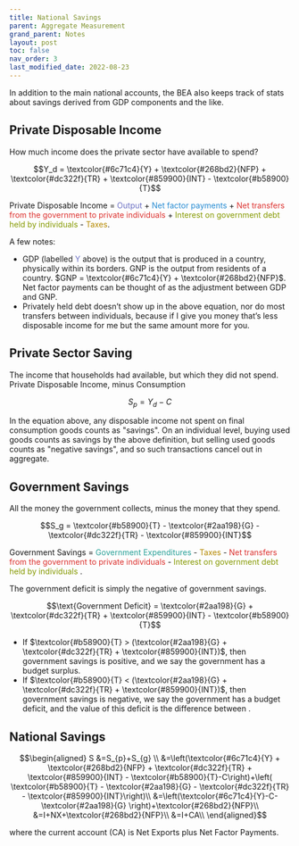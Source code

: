 ```yaml
---
title: National Savings
parent: Aggregate Measurement
grand_parent: Notes
layout: post
toc: false
nav_order: 3
last_modified_date: 2022-08-23
---
```




In addition to the main national accounts, the BEA also keeps track of stats about savings derived from GDP
components and the like.

## Private Disposable Income 

How much income does the private sector have available to spend?

$$Y_d = \textcolor{#6c71c4}{Y} + \textcolor{#268bd2}{NFP} + \textcolor{#dc322f}{TR} + \textcolor{#859900}{INT} - \textcolor{#b58900}{T}$$

<span style="color:">Private Disposable Income</span> = 
<span style="color:#6c71c4">Output</span> + 
<span style="color:#268bd2">Net factor payments</span> + 
<span style="color:#dc322f">Net transfers from the government to private individuals</span> + 
<span style="color:#859900">Interest on government debt held by individuals </span> - 
<span style="color:#b58900">Taxes</span>.

A few notes:
- GDP (labelled <span style="color:#6c71c4">Y</span> above) is the output that is produced in a country, physically within its borders. GNP is the output from residents of a country. $GNP = \textcolor{#6c71c4}{Y} + \textcolor{#268bd2}{NFP}$. Net factor payments can be thought of as the adjustment between GDP and GNP. 
- Privately held debt doesn’t show up in the above equation, nor do most transfers between individuals, because if I give you money that’s less disposable income for me but the same amount more for you.



## Private Sector Saving

The income that households had available, but which they did not spend.
Private Disposable Income, minus Consumption

$$S_p = Y_d - C$$

In the equation above, any disposable income not spent on final consumption goods counts as "savings".
On an individual level, buying used goods counts as savings by the above definition, but selling used goods counts as "negative savings", and so such transactions cancel out in aggregate.


## Government Savings 

All the money the government collects, minus the money that they spend.

$$S_g = \textcolor{#b58900}{T} - \textcolor{#2aa198}{G} - \textcolor{#dc322f}{TR} - \textcolor{#859900}{INT}$$

<span style="color:">Government Savings</span> = 
<span style="color:#2aa198">Government Expenditures</span> - 
<span style="color:#b58900">Taxes</span> - 
<span style="color:#dc322f">Net transfers from the government to private individuals</span> - 
<span style="color:#859900">Interest on government debt held by individuals </span>.

The government deficit is simply the negative of government savings.


$$\text{Government Deficit} =  \textcolor{#2aa198}{G} + \textcolor{#dc322f}{TR} + \textcolor{#859900}{INT} - \textcolor{#b58900}{T}$$

- If $\textcolor{#b58900}{T} > (\textcolor{#2aa198}{G} + \textcolor{#dc322f}{TR} + \textcolor{#859900}{INT})$, then government savings is positive, and we say the government has a budget surplus.
- If $\textcolor{#b58900}{T} < (\textcolor{#2aa198}{G} + \textcolor{#dc322f}{TR} + \textcolor{#859900}{INT})$, then government savings is negative, we say the government has a budget deficit, and the value of this deficit is the difference between .


## National Savings


$$\begin{aligned}
S &=S_{p}+S_{g} \\
  &=\left(\textcolor{#6c71c4}{Y} + \textcolor{#268bd2}{NFP} + \textcolor{#dc322f}{TR} + \textcolor{#859900}{INT} - \textcolor{#b58900}{T}-C\right)+\left( \textcolor{#b58900}{T} - \textcolor{#2aa198}{G} - \textcolor{#dc322f}{TR} - \textcolor{#859900}{INT}\right)\\
  &=\left(\textcolor{#6c71c4}{Y}-C-\textcolor{#2aa198}{G} \right)+\textcolor{#268bd2}{NFP}\\
  &=I+NX+\textcolor{#268bd2}{NFP}\\
  &=I+CA\\
\end{aligned}$$

where the current account (CA) is Net Exports plus Net Factor Payments.




<!---

(Personal Income?)What is Disposable Personal Income?
After-tax income. The amount that U.S. residents have left to spend or save after paying taxes is important not just to individuals but to the whole economy. The formula is simple: personal income minus personal current taxes.

https://fred.stlouisfed.org/series/B087RC1Q027SBEA
https://fred.stlouisfed.org/release/tables?rid=54&eid=155443#snid=155470
https://www.bea.gov/resources/methodologies/nipa-handbook/pdf/glossary.pdf
https://fred.stlouisfed.org/series/PI

https://fred.stlouisfed.org/release/tables?rid=53&eid=17757#snid=17764
https://fred.stlouisfed.org/release/tables?rid=53&eid=15274#snid=15278
https://fred.stlouisfed.org/release/tables?rid=53

https://fred.stlouisfed.org/release/tables?rid=53&eid=44068
GDP release tables
https://fred.stlouisfed.org/release/tables?rid=53

https://fred.stlouisfed.org/release/tables?rid=53&eid=5405#snid=5415

https://fred.stlouisfed.org/release/tables?rid=53&eid=15274#snid=15278

https://fred.stlouisfed.org/series/MTSDS133FMS

NIPA 2-7 Income and savings has some interesting notes on what isn't counted as savings

Private Sector Saving
: Private Disposable Income - Consumption

Government Saving
: Taxes - Transfers - Interest on Government Debt - Government Expenditures
-->
